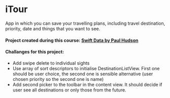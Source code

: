 # iTour

App in which you can save your travelling plans, including travel destination, priority, date and things that you want to see.

#### Project created during this course: [Swift Data by Paul Hudson](https://www.youtube.com/playlist?list=PLuoeXyslFTuZ9Nag8qTVz5wQ7zRprxMxN)

#### Challanges for this project:
- Add swipe delete to individual sights
- Use array of sort descriptors to initialise DestinationListView. First one should be user choice, the second one is sensible alternative (user chosen priority so the second one is name)
- Add second picker to the toolbar in the content view. It should decide if user see all destinations or only those from the future.